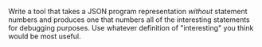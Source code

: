 Write a tool that takes a JSON program representation *without* statement numbers
and produces one that numbers all of the interesting statements for debugging purposes.
Use whatever definition of "interesting" you think would be most useful.
